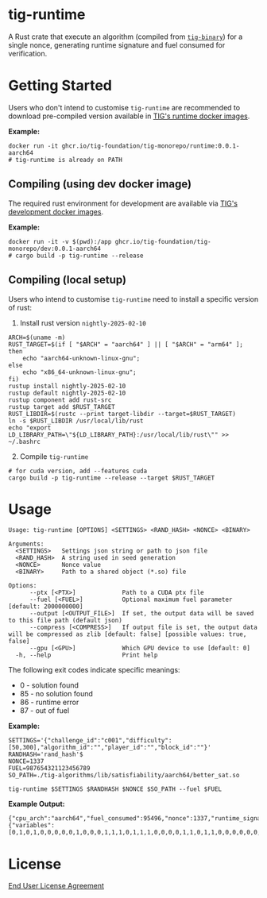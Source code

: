 # tig-runtime

A Rust crate that execute an algorithm (compiled from [`tig-binary`](../tig-binary/README.md)) for a single nonce, generating runtime signature and fuel consumed for verification.

# Getting Started

Users who don't intend to customise `tig-runtime` are recommended to download pre-compiled version available in [TIG's runtime docker images](https://github.com/tig-foundation/tig-monorepo/pkgs/container/tig-monorepo%2Fruntime).

**Example:**
```
docker run -it ghcr.io/tig-foundation/tig-monorepo/runtime:0.0.1-aarch64
# tig-runtime is already on PATH
```

## Compiling (using dev docker image)

The required rust environment for development are available via [TIG's development docker images](https://github.com/tig-foundation/tig-monorepo/pkgs/container/tig-monorepo%2Fdev).


**Example:**
```
docker run -it -v $(pwd):/app ghcr.io/tig-foundation/tig-monorepo/dev:0.0.1-aarch64
# cargo build -p tig-runtime --release
```

## Compiling (local setup)

Users who intend to customise `tig-runtime` need to install a specific version of rust:

1. Install rust version `nightly-2025-02-10`
```
ARCH=$(uname -m)
RUST_TARGET=$(if [ "$ARCH" = "aarch64" ] || [ "$ARCH" = "arm64" ]; then
    echo "aarch64-unknown-linux-gnu";
else
    echo "x86_64-unknown-linux-gnu";
fi)
rustup install nightly-2025-02-10
rustup default nightly-2025-02-10
rustup component add rust-src
rustup target add $RUST_TARGET
RUST_LIBDIR=$(rustc --print target-libdir --target=$RUST_TARGET)
ln -s $RUST_LIBDIR /usr/local/lib/rust
echo "export LD_LIBRARY_PATH=\"${LD_LIBRARY_PATH}:/usr/local/lib/rust\"" >> ~/.bashrc
```

2. Compile `tig-runtime`
```
# for cuda version, add --features cuda
cargo build -p tig-runtime --release --target $RUST_TARGET
```

# Usage

```
Usage: tig-runtime [OPTIONS] <SETTINGS> <RAND_HASH> <NONCE> <BINARY>

Arguments:
  <SETTINGS>   Settings json string or path to json file
  <RAND_HASH>  A string used in seed generation
  <NONCE>      Nonce value
  <BINARY>     Path to a shared object (*.so) file

Options:
      --ptx [<PTX>]             Path to a CUDA ptx file
      --fuel [<FUEL>]           Optional maximum fuel parameter [default: 2000000000]
      --output [<OUTPUT_FILE>]  If set, the output data will be saved to this file path (default json)
      --compress [<COMPRESS>]   If output file is set, the output data will be compressed as zlib [default: false] [possible values: true, false]
      --gpu [<GPU>]             Which GPU device to use [default: 0]
  -h, --help                    Print help
```

The following exit codes indicate specific meanings:
* 0 - solution found
* 85 - no solution found
* 86 - runtime error
* 87 - out of fuel

**Example:**
```
SETTINGS='{"challenge_id":"c001","difficulty":[50,300],"algorithm_id":"","player_id":"","block_id":""}'
RANDHASH='rand_hash'$
NONCE=1337
FUEL=987654321123456789
SO_PATH=./tig-algorithms/lib/satisfiability/aarch64/better_sat.so

tig-runtime $SETTINGS $RANDHASH $NONCE $SO_PATH --fuel $FUEL
```

**Example Output:**
```
{"cpu_arch":"aarch64","fuel_consumed":95496,"nonce":1337,"runtime_signature":4125818588297548058,"solution":{"variables":[0,1,0,1,0,0,0,0,0,1,0,0,0,1,1,1,0,1,1,1,0,0,0,0,1,1,0,1,1,0,0,0,0,0,0,0,0,0,0,0,0,1,0,0,0,1,1,1,0,0]}}
```

# License

[End User License Agreement](../docs/agreements/end_user_license_agreement.pdf)